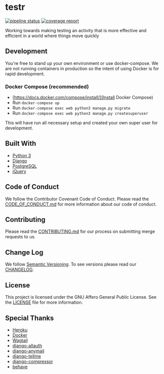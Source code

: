 # testr 

[![pipeline status](https://gitlab.com/evan-duncan/testr/badges/develop/pipeline.svg)](https://gitlab.com/evan-duncan/testr/commits/develop) [![coverage report](https://gitlab.com/evan-duncan/testr/badges/develop/coverage.svg)](https://gitlab.com/evan-duncan/testr/commits/develop)

Working towards making testing an activity that is more effective and efficient in a world where things move quickly


## Development
You're free to stand up your own environment or use docker-compose.
We are not running containers in production so the intent of using Docker
is for rapid development.

### Docker Compose (recommended)
* [https://docs.docker.com/compose/install/](Install Docker Compose)
* Run `docker-compose up`
* Run `docker-compose exec web python3 manage.py migrate`
* Run `docker-compose exec web python3 manage.py createsuperuser`

This will have run all necessary setup and created your own super user for development.

## Built With
* [Python 3](https://www.python.org/)
* [Django](https://www.djangoproject.com/)
* [PostgreSQL](https://www.postgresql.org/)
* [jQuery](https://jquery.com/)

## Code of Conduct
We follow the Contributor Covenant Code of Conduct. Please read the [CODE_OF_CONDUCT.md](CODE_OF_CONDUCT.md) for more information about our code of conduct.

## Contributing
Please read the [CONTRIBUTING.md](CONTRIBUTING.md) for our process on submitting merge requests to us.

## Change Log
We follow [Semantic Versioning](https://semver.org/). To see versions please read our [CHANGELOG](CHANGELOG).

## License
This project is licensed under the GNU Affero General Public License. See the [LICENSE](LICENSE) file for more information.

## Special Thanks
* [Heroku](https://www.heroku.com/)
* [Docker](https://www.docker.com/)
* [Wagtail](https://wagtail.io/)
* [django-allauth](https://github.com/pennersr/django-allauth)
* [django-anymail](https://github.com/anymail/django-anymail)
* [django-tellme](https://github.com/ludrao/django-tellme)
* [django-compressor](https://github.com/django-compressor/django-compressor)
* [behave](https://github.com/behave/behave)
